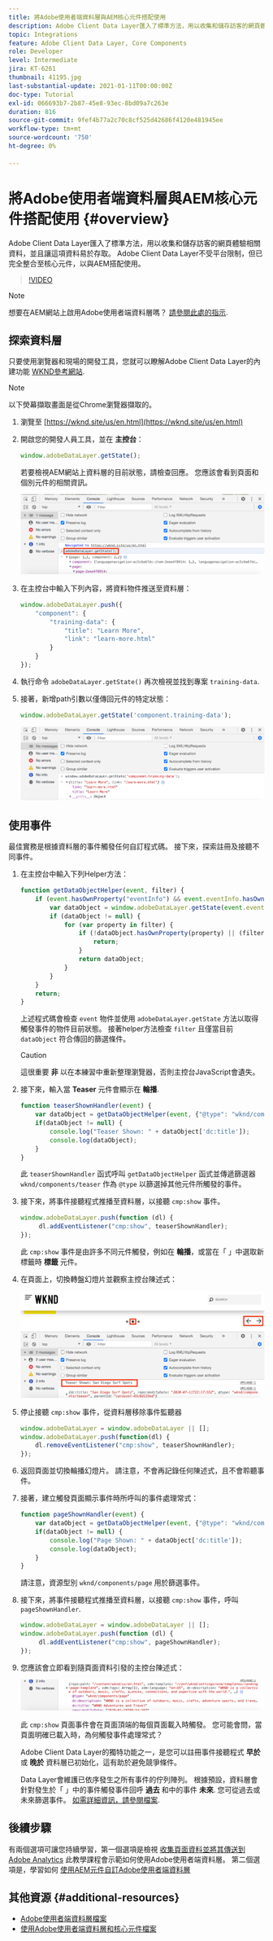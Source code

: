 ```yaml
---
title: 將Adobe使用者端資料層與AEM核心元件搭配使用
description: Adobe Client Data Layer匯入了標準方法，用以收集和儲存訪客的網頁體驗相關資料，並且讓這項資料易於存取。 Adobe Client Data Layer不受平台限制，但已完全整合至核心元件，以與AEM搭配使用。
topic: Integrations
feature: Adobe Client Data Layer, Core Components
role: Developer
level: Intermediate
jira: KT-6261
thumbnail: 41195.jpg
last-substantial-update: 2021-01-11T00:00:00Z
doc-type: Tutorial
exl-id: 066693b7-2b87-45e8-93ec-8bd09a7c263e
duration: 816
source-git-commit: 9fef4b77a2c70c8cf525d42686f4120e481945ee
workflow-type: tm+mt
source-wordcount: '750'
ht-degree: 0%

---
```


# 將Adobe使用者端資料層與AEM核心元件搭配使用 {#overview}

Adobe Client Data Layer匯入了標準方法，用以收集和儲存訪客的網頁體驗相關資料，並且讓這項資料易於存取。 Adobe Client Data Layer不受平台限制，但已完全整合至核心元件，以與AEM搭配使用。

>[!VIDEO](https://video.tv.adobe.com/v/41195?quality=12&learn=on)

>[!NOTE]
>
> 想要在AEM網站上啟用Adobe使用者端資料層嗎？ [請參閱此處的指示](https://experienceleague.adobe.com/docs/experience-manager-core-components/using/developing/data-layer/overview.html#installation-activation).

## 探索資料層

只要使用瀏覽器和現場的開發工具，您就可以瞭解Adobe Client Data Layer的內建功能 [WKND參考網站](https://wknd.site/us/en.html).

>[!NOTE]
>
> 以下熒幕擷取畫面是從Chrome瀏覽器擷取的。

1. 瀏覽至 [https://wknd.site/us/en.html](https://wknd.site/us/en.html)
1. 開啟您的開發人員工具，並在 **主控台**：

   ```js
   window.adobeDataLayer.getState();
   ```

   若要檢視AEM網站上資料層的目前狀態，請檢查回應。 您應該會看到頁面和個別元件的相關資訊。

   ![Adobe資料層回應](assets/data-layer-state-response.png)

1. 在主控台中輸入下列內容，將資料物件推送至資料層：

   ```js
   window.adobeDataLayer.push({
       "component": {
           "training-data": {
               "title": "Learn More",
               "link": "learn-more.html"
           }
       }
   });
   ```

1. 執行命令 `adobeDataLayer.getState()` 再次檢視並找到專案 `training-data`.
1. 接著，新增path引數以僅傳回元件的特定狀態：

   ```js
   window.adobeDataLayer.getState('component.training-data');
   ```

   ![只傳回單一元件資料專案](assets/return-just-single-component.png)

## 使用事件

最佳實務是根據資料層的事件觸發任何自訂程式碼。 接下來，探索註冊及接聽不同事件。

1. 在主控台中輸入下列Helper方法：

   ```js
   function getDataObjectHelper(event, filter) {
       if (event.hasOwnProperty("eventInfo") && event.eventInfo.hasOwnProperty("path")) {
           var dataObject = window.adobeDataLayer.getState(event.eventInfo.path);
           if (dataObject != null) {
               for (var property in filter) {
                   if (!dataObject.hasOwnProperty(property) || (filter[property] !== null && filter[property] !== dataObject[property])) {
                       return;
                   }
                   return dataObject;
               }
           }
       }
       return;
   }
   ```

   上述程式碼會檢查 `event` 物件並使用 `adobeDataLayer.getState` 方法以取得觸發事件的物件目前狀態。 接著helper方法檢查 `filter` 且僅當目前 `dataObject` 符合傳回的篩選條件。

   >[!CAUTION]
   >
   > 這很重要 **非** 以在本練習中重新整理瀏覽器，否則主控台JavaScript會遺失。

1. 接下來，輸入當 **Teaser** 元件會顯示在 **輪播**.

   ```js
   function teaserShownHandler(event) {
       var dataObject = getDataObjectHelper(event, {"@type": "wknd/components/teaser"});
       if(dataObject != null) {
           console.log("Teaser Shown: " + dataObject['dc:title']);
           console.log(dataObject);
       }
   }
   ```

   此 `teaserShownHandler` 函式呼叫 `getDataObjectHelper` 函式並傳遞篩選器 `wknd/components/teaser` 作為 `@type` 以篩選掉其他元件所觸發的事件。

1. 接下來，將事件接聽程式推播至資料層，以接聽 `cmp:show` 事件。

   ```js
   window.adobeDataLayer.push(function (dl) {
        dl.addEventListener("cmp:show", teaserShownHandler);
   });
   ```

   此 `cmp:show` 事件是由許多不同元件觸發，例如在 **輪播**，或當在「 」中選取新標籤時 **標籤** 元件。

1. 在頁面上，切換轉盤幻燈片並觀察主控台陳述式：

   ![切換轉盤並檢視事件接聽程式](assets/teaser-console-slides.png)

1. 停止接聽 `cmp:show` 事件，從資料層移除事件監聽器

   ```js
   window.adobeDataLayer = window.adobeDataLayer || [];
   window.adobeDataLayer.push(function(dl) {
       dl.removeEventListener("cmp:show", teaserShownHandler);
   });
   ```

1. 返回頁面並切換輪播幻燈片。 請注意，不會再記錄任何陳述式，且不會聆聽事件。

1. 接著，建立觸發頁面顯示事件時所呼叫的事件處理常式：

   ```js
   function pageShownHandler(event) {
       var dataObject = getDataObjectHelper(event, {"@type": "wknd/components/page"});
       if(dataObject != null) {
           console.log("Page Shown: " + dataObject['dc:title']);
           console.log(dataObject);
       }
   }
   ```

   請注意，資源型別 `wknd/components/page` 用於篩選事件。

1. 接下來，將事件接聽程式推播至資料層，以接聽 `cmp:show` 事件，呼叫 `pageShownHandler`.

   ```js
   window.adobeDataLayer = window.adobeDataLayer || [];
   window.adobeDataLayer.push(function (dl) {
        dl.addEventListener("cmp:show", pageShownHandler);
   });
   ```

1. 您應該會立即看到隨頁面資料引發的主控台陳述式：

   ![頁面顯示資料](assets/page-show-console-data.png)

   此 `cmp:show` 頁面事件會在頁面頂端的每個頁面載入時觸發。 您可能會問，當頁面明確已載入時，為何觸發事件處理常式？

   Adobe Client Data Layer的獨特功能之一，是您可以註冊事件接聽程式 **早於** 或 **晚於** 資料層已初始化，這有助於避免競爭條件。

   Data Layer會維護已依序發生之所有事件的佇列陣列。 根據預設，資料層會針對發生於「 」中的事件觸發事件回呼 **過去** 和中的事件 **未來**. 您可從過去或未來篩選事件。 [如需詳細資訊，請參閱檔案](https://github.com/adobe/adobe-client-data-layer/wiki#addeventlistener).


## 後續步驟

有兩個選項可讓您持續學習，第一個選項是檢視 [收集頁面資料並將其傳送到Adobe Analytics](../analytics/collect-data-analytics.md) 此教學課程會示範如何使用Adobe使用者端資料層。 第二個選項是，學習如何 [使用AEM元件自訂Adobe使用者端資料層](./data-layer-customize.md)


## 其他資源 {#additional-resources}

* [Adobe使用者端資料層檔案](https://github.com/adobe/adobe-client-data-layer/wiki)
* [使用Adobe使用者端資料層和核心元件檔案](https://experienceleague.adobe.com/docs/experience-manager-core-components/using/developing/data-layer/overview.html)
